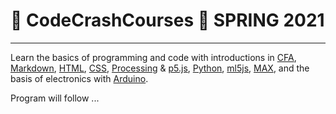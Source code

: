 # :rocket: CodeCrashCourses :new_moon_with_face: SPRING 2021
___
Learn the basics of programming and code with introductions in [CFA](https://www.contextfreeart.org/), [Markdown](https://en.wikipedia.org/wiki/Markdown), [HTML](https://en.wikipedia.org/wiki/HTML), [CSS](https://en.wikipedia.org/wiki/Cascading_Style_Sheets), [Processing](https://processing.org/) &amp; [p5.js](https://p5js.org/), [Python](https://en.wikipedia.org/wiki/Python_(programming_language)), [ml5js](https://ml5js.org/),  [MAX](), and the basis of electronics with [Arduino](https://www.arduino.cc/).


Program will follow ...
<!--
dates | topic | tutors
 :---: | --- | ---
25/9, 1/10 & 8/10 • 9:30-12:30| [Processing](PROCESSING.md) | Hendrik
15/10, 22/10, 29/10 & 5/11 • 9:30-12:30 | [Markdown, HTML & CSS](MD-HTML-CSS.md) | Hendrik
19/11 & 26/11 • 9:30-12:30 | [P5.JS](P5JS.md) | Jerry
10/12 & 17/12 • 9:30-12:30 | Project | Jerry en Hendrik
––– | ––– |–––
28/1 • 10:30-12:30 | No Code Class / feedback |
4/2 • 9:30-12:30 | [Arduino](ARDUINO.md) | Hendrik 
11/2, 18/2 & 25/2 • 9:30-12:30 | [Machine Learning / ML5JS](ml5js.md) | Jerry
3/3, 10/3 & 24/3 • 9:30-12:30 | [MAX](max.md) | Jerry & Hendrik
31/3 & 28/4 • 9:30-12:30 | Project | Jerry & Hendrik
-->
